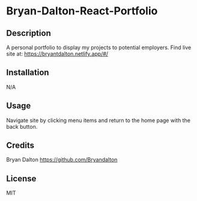 # Bryan-Dalton-React-Portfolio
## Description

A personal portfolio to display my projects to potential employers.
Find live site at: https://bryantdalton.netlify.app/#/

## Installation

N/A

## Usage

Navigate site by clicking menu items and return to the home page with the back button.

## Credits

Bryan Dalton https://github.com/Bryandalton

## License

MIT
